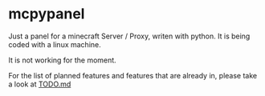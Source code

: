 # mcpypanel
Just a panel for a minecraft Server / Proxy, writen with python.
It is being coded with a linux machine.

It is not working for the moment.

For the list of planned features and features that are already in, please take a look at [TODO.md](TODO.md)
